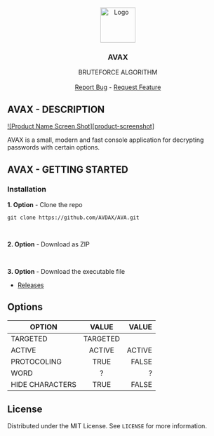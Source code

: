 <!-- PROJECT LOGO -->
<br />
<p align="center">
  <a href="https://github.com/AVDAX/AVA">
    <img src="https://i.ibb.co/DR47ky2/appbar-layer-thick.png" alt="Logo" width="80" height="80">
  </a>

  <h3 align="center">AVAX</h3>

  <p align="center">
    BRUTEFORCE ALGORITHM
    <br />
    <br />
  <a href="https://github.com/AVDAX/AVA/issues">Report Bug</a> -
  <a href="https://github.com/AVDAX/AVA/issues">Request Feature</a>
  </p>
</p>


## AVAX - DESCRIPTION

[![Product Name Screen Shot][product-screenshot]](https://example.com)

AVAX is a small, modern and fast console application for decrypting passwords with certain options.

<!-- GETTING STARTED -->
## AVAX - GETTING STARTED

### Installation

**1. Option** - Clone the repo
```
git clone https://github.com/AVDAX/AVA.git
```
</br>

**2. Option** - Download as ZIP

</br>

**3. Option** - Download the executable file
  - <a href="https://github.com/AVDAX/AVA/releases/tag/v0.9-alpha">Releases</a>

<!-- USAGE EXAMPLES -->
## Options

| OPTION        | VALUE           | VALUE  |
| ------------- |:-------------:| -----:|
| TARGETED      | TARGETED |
| ACTIVE        | ACTIVE| ACTIVE |
| PROTOCOLING   | TRUE         | FALSE |
| WORD          |        ?     |  ?     |
| HIDE CHARACTERS | TRUE       | FALSE |

<!-- LICENSE -->
## License

Distributed under the MIT License. See `LICENSE` for more information.
